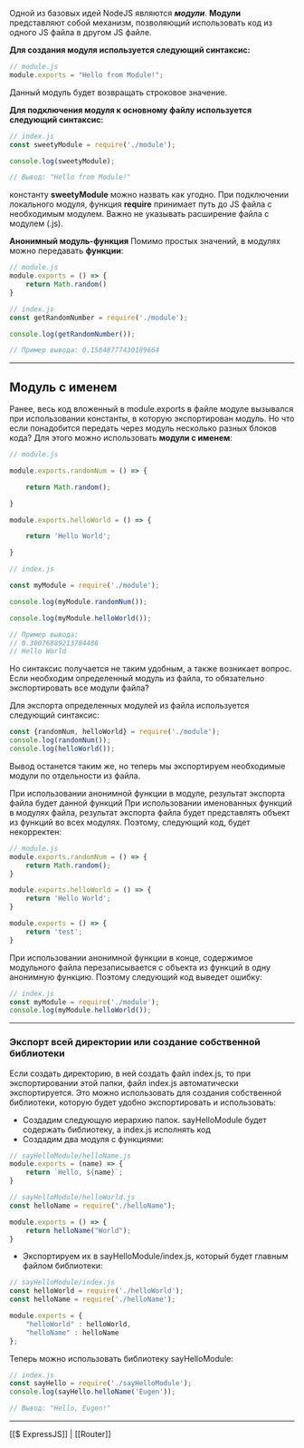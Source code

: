 Одной из базовых идей NodeJS являются _**модули**_. **Модули** представляют собой механизм, позволяющий использовать код из одного JS файла в другом JS файле.

**Для создания модуля используется следующий синтаксис:**
```jsx
// module.js
module.exports = "Hello from Module!";
```
Данный модуль будет возвращать строковое значение.

**Для подключения модуля к основному файлу используется следующий синтаксис:**
```jsx
// index.js
const sweetyModule = require('./module');

console.log(sweetyModule);

// Вывод: "Hello from Module!"
```
константу **sweetyModule** можно назвать как угодно. При подключении локального модуля, функция **require** принимает путь до JS файла с необходимым модулем. Важно не указывать расширение файла с модулем (.js).

**Анонимный модуль-функция**
Помимо простых значений, в модулях можно передавать **функции**:
```jsx
// module.js
module.exports = () => {
    return Math.random()
}
```

```jsx
// index.js
const getRandomNumber = require('./module');

console.log(getRandomNumber());

// Пример вывода: 0.15848777430189664

```

---
## **Модуль с именем**
Ранее, весь код вложенный в module.exports в файле модуле вызывался при использовании константы, в которую экспортирован модуль. Но что если понадобится передать через модуль несколько разных блоков кода? Для этого можно использовать **модули с именем**:
```jsx
// module.js

module.exports.randomNum = () => {

    return Math.random();

}

module.exports.helloWorld = () => {

    return 'Hello World';

}

```

```jsx
// index.js

const myModule = require('./module');

console.log(myModule.randomNum());

console.log(myModule.helloWorld());

// Пример вывода:
// 0.30076889213784486
// Hello World

```

Но синтаксис получается не таким удобным, а также возникает вопрос. Если необходим определенный модуль из файла, то обязательно экспортировать все модули файла?

Для экспорта определенных модулей из файла используется следующий синтаксис:
```jsx
const {randomNum, helloWorld} = require('./module');
console.log(randomNum());
console.log(helloWorld());
```
Вывод останется таким же, но теперь мы экспортируем необходимые модули по отдельности из файла.

При использовании анонимной функции в модуле, результат экспорта файла будет данной функций
При использовании именованных функций в модулях файла, результат экспорта файла будет представлять объект из функций во всех модулях.
Поэтому, следующий код, будет некорректен:
```jsx
// module.js
module.exports.randomNum = () => {
    return Math.random();
}

module.exports.helloWorld = () => {
    return 'Hello World';
}

module.exports = () => {
    return 'test';
}
```

При использовании анонимной функции в конце, содержимое модульного файла перезаписывается с объекта из функций в одну анонимную функцию. Поэтому следующий код выведет ошибку:
```jsx
// index.js
const myModule = require('./module');
console.log(myModule.helloWorld());

```
---
### **Экспорт всей директории или создание собственной библиотеки**
Если создать директорию, в ней создать файл index.js, то при экспортировании этой папки, файл index.js автоматически экспортируется. Это можно использовать для создания собственной библиотеки, которую будет удобно экспортировать и использовать:
- Создадим следующую иерархию папок. sayHelloModule будет содержать библиотеку, а index.js исполнять код
- Создадим два модуля с функциями:
```jsx
// sayHelloModule/helloName.js
module.exports = (name) => {
    return `Hello, ${name}`;
}

```

```jsx
// sayHelloModule/helloWorld.js
const helloName = require("./helloName");

module.exports = () => {
    return helloName("World");
}

```

- Экспортируем их в sayHelloModule/index.js, который будет главным файлом библиотеки:
```jsx
// sayHelloModule/index.js
const helloWorld = require('./helloWorld');
const helloName = require('./helloName');

module.exports = {
    "helloWorld" : helloWorld,
    "helloName" : helloName
};

```

Теперь можно использовать библиотеку sayHelloModule:
```jsx
// index.js
const sayHello = require('./sayHelloModule');
console.log(sayHello.helloName('Eugen'));

// Вывод: "Hello, Eugen!"

```
---
[[$ ExpressJS]] | [[Router]]